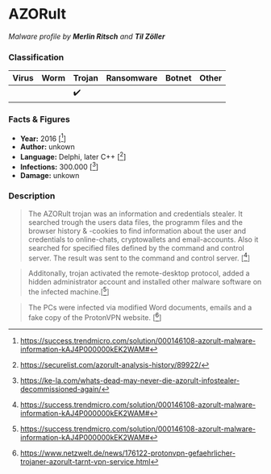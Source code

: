 
# AZORult

_Malware profile by **Merlin Ritsch** and **Til Zöller**_

### Classification

| Virus              | Worm               | Trojan             | Ransomware         | Botnet             | Other                                   |
|:-------------------|:-------------------|:-------------------|:-------------------|:-------------------|:----------------------------------------|
| |  | :heavy_check_mark: |  |  |  |

### Facts & Figures

* **Year:** 2016 [[^1]]
* **Author:** unkown
* **Language:** Delphi, later C++ [[^2]]
* **Infections:** 300.000 [[^3]]
* **Damage:** unkown

### Description

>The AZORult trojan was an information and credentials stealer. It searched trough the users data files, the programm files and the browser history & -cookies to find information about the user and credentials to online-chats, cryptowallets and email-accounts. Also it searched for specified files defined by the command and control server.
The result was sent to the command and control server. [[^1]]

>Additonally, trojan activated the remote-desktop protocol, added a hidden administrator account and installed other malware software on the infected machine.[[^1]]

>The PCs were infected via modified Word documents, emails and a fake copy of the ProtonVPN website. [[^4]]

[^1]: https://success.trendmicro.com/solution/000146108-azorult-malware-information-kAJ4P000000kEK2WAM#
[^2]: https://securelist.com/azorult-analysis-history/89922/
[^3]: https://ke-la.com/whats-dead-may-never-die-azorult-infostealer-decommissioned-again/
[^4]: https://www.netzwelt.de/news/176122-protonvpn-gefaehrlicher-trojaner-azorult-tarnt-vpn-service.html
